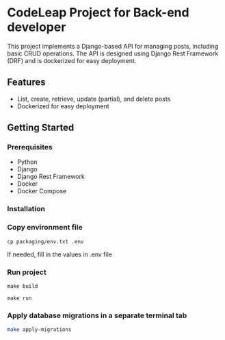 # CodeLeap Project for Back-end developer

This project implements a Django-based API for managing posts, including basic CRUD operations. The API is designed using Django Rest Framework (DRF) and is dockerized for easy deployment.

## Features

- List, create, retrieve, update (partial), and delete posts
- Dockerized for easy deployment

## Getting Started

### Prerequisites

- Python
- Django
- Django Rest Framework
- Docker
- Docker Compose

### Installation

### Copy environment file

```shell script
cp packaging/env.txt .env
```
If needed, fill in the values in .env file

### Run project

```shell script
make build
```
```shell script
make run
```

### Apply database migrations in a separate terminal tab

```sh
make apply-migrations
```

